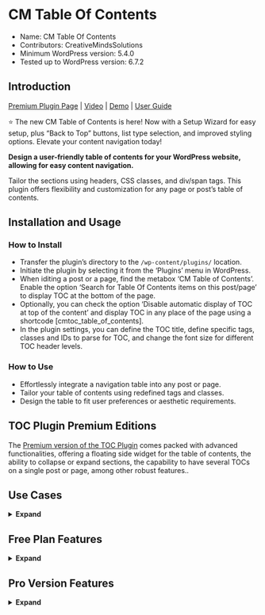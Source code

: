 # CM Table Of Contents

* Name: CM Table Of Contents
* Contributors: CreativeMindsSolutions
* Minimum WordPress version: 5.4.0
* Tested up to WordPress version: 6.7.2

## Introduction

[Premium Plugin Page](https://www.cminds.com/wordpress-plugins-library/table-of-contents-plugin-for-wordpress/) | [Video](https://vimeo.com/130259229) | [Demo](https://www.listwp.com/cm-table-of-content-demo-main-menu/) | [User Guide](https://creativeminds.helpscoutdocs.com/category/271-table-of-contents-cmtoc) 

⭐ The new CM Table of Contents is here! Now with a Setup Wizard for easy setup, plus “Back to Top” buttons, list type selection, and improved styling options. Elevate your content navigation today!

**Design a user-friendly table of contents for your WordPress website, allowing for easy content navigation.**

Tailor the sections using headers, CSS classes, and div/span tags. This plugin offers flexibility and customization for any page or post’s table of contents.

## Installation and Usage

### How to Install

* Transfer the plugin’s directory to the `/wp-content/plugins/` location.
* Initiate the plugin by selecting it from the ‘Plugins’ menu in WordPress.
* When iditing a post or a page, find the metabox ‘CM Table of Contents’. Enable the option ‘Search for Table Of Contents items on this post/page’ to display TOC at the bottom of the page.
* Optionally, you can check the option ‘Disable automatic display of TOC at top of the content’ and display TOC in any place of the page using a shortcode [cmtoc_table_of_contents].
* In the plugin settings, you can define the TOC title, define specific tags, classes and IDs to parse for TOC, and change the font size for different TOC header levels.

### How to Use

* Effortlessly integrate a navigation table into any post or page.
* Tailor your table of contents using redefined tags and classes.
* Design the table to fit user preferences or aesthetic requirements.

## TOC Plugin Premium Editions

The [Premium version of the TOC Plugin](https://www.cminds.com/wordpress-plugins-library/table-of-contents-plugin-for-wordpress/) comes packed with advanced functionalities, offering a floating side widget for the table of contents, the ability to collapse or expand sections, the capability to have several TOCs on a single post or page, among other robust features..

## Use Cases

<details><summary> <b>Expand</b> </summary>
 
* **Automated Indexing** - Instantly generates a relevant TOC for each post, page, or custom type.
* **TOC Customization** – Tailor the navigation index with specific tags and classes.
* **Personalized Styling** – Adapt the TOC’s design to match user preferences or brand identity.
* **Content Structuring** – Organize your content methodically with the plugin, ideal for blog posts and articles.
* **Navigational Aid** – Enhance user experience with a scroll-activated floating navigation DIV.
* **Child Page Integration** (premium only) – Seamlessly link to child pages from their parent page.
* **Enhanced Pagination** (premium only) – Guide readers through lengthy, paginated content to the precise section they need.
* **Shortcode Flexibility** – Optionally, use shortcodes for TOC placement control.

</details>

## Free Plan Features

<details><summary> <b>Expand</b> </summary>

* Set up the TOC with tags, classes, or IDs.
* Rename the Table of Contents.
* Supports Basic TOC styling.
* Change the TOC font color and size.
* Insert TOC in any specific location with a shortcode.
* Define the list elements type of the TOC.
* Display “Back to the Top” Button.
* Change the appearance of the “Back to the Top” Button.
* Setup Wizard helps configure the plugin quickly and easily.

</details>

## Pro Version Features

<details><summary> <b>Expand</b> </summary>
 
> [Pro Version Detailed Features List](https://www.cminds.com/wordpress-plugins-library/table-of-contents-plugin-for-wordpress/) | [Demo Site](https://www.listwp.com/table-of-contents-pro-demo/)

* Automatically collapse the TOC upon page load.
* Generate a TOC for every page on the site by default.
* Utilize distinct tags to define the TOC for each post or page.
* Place the TOC anywhere within a post or page using a shortcode.
* Assign unique tags for individual pages or posts.
* Modify the TOC’s design elements, such as font size, color, weight, and style.
* Compatible with Custom Post Types.
* Set up visibility toggles for the TOC.
* Enable navigation within the TOC to subsidiary pages from a main page.
* Integrate the TOC within a sidebar widget.
* Provide precise navigation in lengthy, paginated posts with Next Page Support.
* Implement the TOC on any page or post.
* Facilitate Hierarchical or Multi-Level Tables.
* Add multiple TOCs on a single post or page.
* Activate or deactivate the TOC on specific posts or pages.
* Enable text wrapping to the left or right.
* Display the TOC in single or dual-column layouts.
* Show a floating TOC when the user scrolls through the page.

</details>
